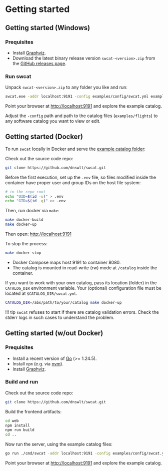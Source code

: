 # Getting started

## Getting started (Windows)

### Prequisites

* Install [Graphviz](https://graphviz.org/download/).
* Download the latest binary release version `swcat-<version>.zip` from the
   [GitHub releases page](https://github.com/dnswlt/swcat/releases).

### Run swcat

Unpack `swcat-<version>.zip` to any folder you like and run:

```bash
swcat.exe -addr localhost:9191 -config examples/config/swcat.yml examples/flights
```

Point your browser at <http://localhost:9191> and explore the example catalog.

Adjust the `-config` path and path to the catalog files (`examples/flights`) to any
software catalog you want to view or edit.

## Getting started (Docker)

To run `swcat` locally in Docker and serve the [example catalog folder](https://github.com/dnswlt/swcat/tree/main/examples/flights):

Check out the source code repo:

```bash
git clone https://github.com/dnswlt/swcat.git
```

Before the first execution, set up the `.env` file, so files modified inside the
container have proper user and group IDs  on the host file system:

```bash
# in the repo root
echo "UID=$(id -u)" > .env
echo "GID=$(id -g)" >> .env
```

Then, run docker via `make`:

```bash
make docker-build
make docker-up
```

Then open: <http://localhost:9191>

To stop the process:

```bash
make docker-stop
```

* Docker Compose maps host 9191 to container 8080.
* The catalog is mounted in read-write (rw) mode at `/catalog` inside the container.

If you want to work with your own catalog, pass its location (folder) in the
`CATALOG_DIR` environment variable. Your (optional) configuration file must be located
at `$CATALOG_DIR/swcat.yml`.

```bash
CATALOG_DIR=/abs/path/to/your/catalog make docker-up
```

!!! tip
    `swcat` refuses to start if there are catalog validation errors.
    Check the stderr logs in such cases to understand the problem.

## Getting started (w/out Docker)

### Prequisites

* Install a recent version of [Go](https://go.dev/) (>= 1.24.5).
* Install `npm` (e.g. via [nvm](https://github.com/nvm-sh/nvm)).
* Install [Graphviz](https://graphviz.org/download/).

### Build and run

Check out the source code repo:

```bash
git clone https://github.com/dnswlt/swcat.git
```

Build the frontend artifacts:

```bash
cd web
npm install
npm run build
cd ..
```

Now run the server, using the example catalog files:

```bash
go run ./cmd/swcat -addr localhost:9191 -config examples/config/swcat.yml examples/flights
```

Point your browser at <http://localhost:9191> and explore the example catalog.
